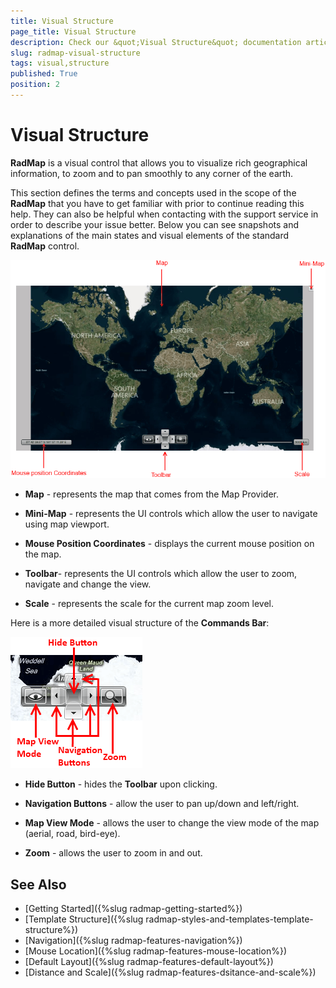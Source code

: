 ```yaml
---
title: Visual Structure
page_title: Visual Structure
description: Check our &quot;Visual Structure&quot; documentation article for the RadMap {{ site.framework_name }} control.
slug: radmap-visual-structure
tags: visual,structure
published: True
position: 2
---
```


# Visual Structure

__RadMap__ is a visual control that allows you to visualize rich geographical information, to zoom and to pan smoothly to any corner of the earth.        

This section defines the terms and concepts used in the scope of the __RadMap__ that you have to get familiar with prior to continue reading this help. They can also be helpful when contacting with the support service in order to describe your issue better. Below you can see snapshots and explanations of the main states and visual elements of the standard __RadMap__ control.

![Rad Map Visual Struture 01](images/RadMap_VisualStruture_01.png)

* __Map__ - represents the map that comes from the Map Provider.            

* __Mini-Map__ - represents the UI controls which allow the user to navigate using map viewport.            

* __Mouse Position Coordinates__ - displays the current mouse position on the map.            

* __Toolbar__- represents the UI controls which allow the user to zoom, navigate and change the view.            

* __Scale__ - represents the scale for the current map zoom level.            

Here is a more detailed visual structure of the __Commands Bar__:

![](images/RadMap_VisualStruture_02.png)

* __Hide Button__ - hides the __Toolbar__ upon clicking.            

* __Navigation Buttons__ - allow the user to pan up/down and left/right.            

* __Map View Mode__ - allows the user to change the view mode of the map (aerial, road, bird-eye).            

* __Zoom__ - allows the user to zoom in and out.            

## See Also
 * [Getting Started]({%slug radmap-getting-started%})
 * [Template Structure]({%slug radmap-styles-and-templates-template-structure%})
 * [Navigation]({%slug radmap-features-navigation%})
 * [Mouse Location]({%slug radmap-features-mouse-location%})
 * [Default Layout]({%slug radmap-features-default-layout%})
 * [Distance and Scale]({%slug radmap-features-dsitance-and-scale%})